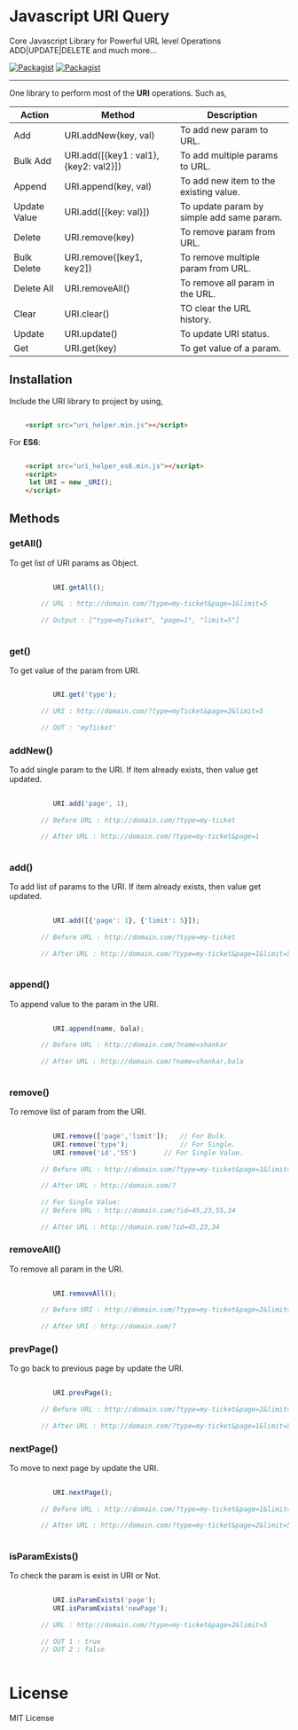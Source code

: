 # Javascript URI Query
Core Javascript Library for Powerful URL level Operations ADD|UPDATE|DELETE and much more...

[![Packagist](https://img.shields.io/badge/v.2.0-Build-green.svg)](https://github.com/global-source/javascript_uri_query/releases/tag/v.2)
[![Packagist](https://img.shields.io/badge/ES6-Support-blue.svg)](https://github.com/global-source/javascript_uri_query)

___

One library to perform most of the **URI** operations. 
Such as,
 
 
 Action       | Method                            | Description |
 -------------|-----------------------------------|-------------|
  Add         | URI.addNew(key, val)              | To add new param to URL. |
  Bulk Add    | URI.add([{key1 : val1},{key2: val2}])| To add multiple params to URL.|
  Append      | URI.append(key, val)              | To add new item to the existing value. |
  Update Value      | URI.add([{key: val}])            | To update param by simple add same param. |
  Delete      | URI.remove(key)                | To remove param from URL. |
  Bulk Delete | URI.remove([key1, key2])      | To remove multiple param from URL. |
  Delete All  | URI.removeAll()                   | To remove all param in the URL. |
  Clear       | URI.clear()                       | TO clear the URL history. |
  Update      | URI.update()                      | To update URI status. |
  Get         | URI.get(key)                   | To get value of a param. |


## Installation

Include the URI library to project by using,

```html

    <script src="uri_helper.min.js"></script>
```    

For **ES6**:

```html

    <script src="uri_helper_es6.min.js"></script>
    <script>
     let URI = new _URI(); 
    </script>
``` 
    
## Methods
  
  ### getAll()
  
  To get list of URI params as Object.    
    
```javascript
    
           URI.getAll();    
        
        // URL : http://domain.com/?type=my-ticket&page=1&limit=5
        
        // Output : ["type=myTicket", "page=1", "limit=5"]
        
```
        

### get()
  
To get value of the param from URI.
        
```javascript

           URI.get('type');
        
        // URI : http://domain.com/?type=myTicket&page=2&limit=5
        
        // OUT : 'myTicket'
 ```
                
### addNew()
  
To add single param to the URI. If item already exists, then value get updated.    
       
```javascript 
   
           URI.add('page', 1);
        
        // Before URL : http://domain.com/?type=my-ticket
        
        // After URL : http://domain.com/?type=my-ticket&page=1
        
```
        
### add()
  
To add list of params to the URI. If item already exists, then value get updated.    
       
```javascript 
   
           URI.add([{'page': 1}, {'limit': 5}]);
        
        // Before URL : http://domain.com/?type=my-ticket
        
        // After URL : http://domain.com/?type=my-ticket&page=1&limit=5
        
```
        
### append()
  
To append value to the param in the URI.   
       
```javascript 
   
           URI.append(name, bala);
        
        // Before URL : http://domain.com/?name=shankar
        
        // After URL : http://domain.com/?name=shankar,bala
        
```

### remove()
  
To remove list of param from the URI.
      
```javascript
  
           URI.remove(['page','limit']);   // For Bulk.
           URI.remove('type');             // For Single.   
           URI.remove('id','55')       // For Single Value.
        
        // Before URL : http://domain.com/?type=my-ticket&page=1&limit=5
        
        // After URL : http://domain.com/?
        
        // For Single Value:
        // Before URL : http://domain.com/?id=45,23,55,34
        
        // After URL : http://domain.com/?id=45,23,34
```        
     
### removeAll()
  
To remove all param in the URI.
       
```javascript
   
           URI.removeAll();
        
        // Before URI : http://domain.com/?type=my-ticket&page=2&limit=5
        
        // After URI : http://domain.com/?
```        
     
### prevPage()
    
To go back to previous page by update the URI.
       
```javascript
   
           URI.prevPage();
        
        // Before URL : http://domain.com/?type=my-ticket&page=2&limit=5
        
        // After URL : http://domain.com/?type=my-ticket&page=1&limit=5
```        
        
### nextPage()
  
To move to next page by update the URI.
        
```javascript
   
           URI.nextPage();
        
        // Before URL : http://domain.com/?type=my-ticket&page=1&limit=5
        
        // After URL : http://domain.com/?type=my-ticket&page=2&limit=5
        
```

### isParamExists()
  
To check the param is exist in URI or Not.
        
```javascript
        
           URI.isParamExists('page');        
           URI.isParamExists('newPage');
        
        // URL : http://domain.com/?type=my-ticket&page=2&limit=5
        
        // OUT 1 : true
        // OUT 2 : false
       
```        
        
# License 
   
   MIT License
